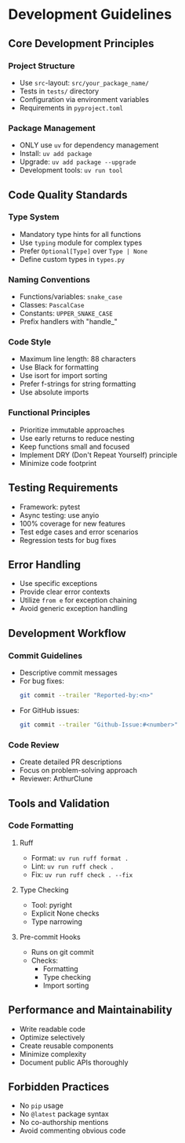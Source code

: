 # Development Guidelines

## Core Development Principles

### Project Structure
- Use `src`-layout: `src/your_package_name/`
- Tests in `tests/` directory
- Configuration via environment variables
- Requirements in `pyproject.toml`

### Package Management
- ONLY use `uv` for dependency management
- Install: `uv add package`
- Upgrade: `uv add package --upgrade`
- Development tools: `uv run tool`

## Code Quality Standards

### Type System
- Mandatory type hints for all functions
- Use `typing` module for complex types
- Prefer `Optional[Type]` over `Type | None`
- Define custom types in `types.py`

### Naming Conventions
- Functions/variables: `snake_case`
- Classes: `PascalCase`
- Constants: `UPPER_SNAKE_CASE`
- Prefix handlers with "handle_"

### Code Style
- Maximum line length: 88 characters
- Use Black for formatting
- Use isort for import sorting
- Prefer f-strings for string formatting
- Use absolute imports

### Functional Principles
- Prioritize immutable approaches
- Use early returns to reduce nesting
- Keep functions small and focused
- Implement DRY (Don't Repeat Yourself) principle
- Minimize code footprint

## Testing Requirements
- Framework: pytest
- Async testing: use anyio
- 100% coverage for new features
- Test edge cases and error scenarios
- Regression tests for bug fixes

## Error Handling
- Use specific exceptions
- Provide clear error contexts
- Utilize `from e` for exception chaining
- Avoid generic exception handling

## Development Workflow

### Commit Guidelines
- Descriptive commit messages
- For bug fixes:
  ```bash
  git commit --trailer "Reported-by:<n>"
  ```
- For GitHub issues:
  ```bash
  git commit --trailer "Github-Issue:#<number>"
  ```

### Code Review
- Create detailed PR descriptions
- Focus on problem-solving approach
- Reviewer: ArthurClune

## Tools and Validation

### Code Formatting
1. Ruff
   - Format: `uv run ruff format .`
   - Lint: `uv run ruff check .`
   - Fix: `uv run ruff check . --fix`

2. Type Checking
   - Tool: pyright
   - Explicit None checks
   - Type narrowing

3. Pre-commit Hooks
   - Runs on git commit
   - Checks: 
     - Formatting
     - Type checking
     - Import sorting

## Performance and Maintainability
- Write readable code
- Optimize selectively
- Create reusable components
- Minimize complexity
- Document public APIs thoroughly

## Forbidden Practices
- No `pip` usage
- No `@latest` package syntax
- No co-authorship mentions
- Avoid commenting obvious code